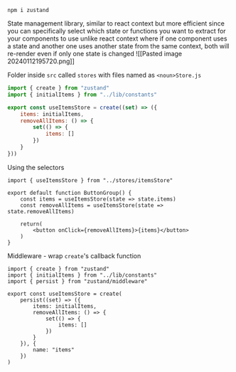 `npm i zustand`

State management library, similar to react context but more efficient since you can specifically select which state or functions you want to extract for your components to use unlike react context where if one component uses a state and another one uses another state from the same context, both will re-render even if only one state is changed 
![[Pasted image 20240112195720.png]]

Folder inside `src` called `stores` with files named as `<noun>Store.js`
```js
import { create } from "zustand"
import { initialItems } from "../lib/constants"

export const useItemsStore = create((set) => ({
	items: initialItems,
	removeAllItems: () => {
		set(() => {
			items: []
		})
	}
}))
```

Using the selectors
```tsx
import { useItemsStore } from "../stores/itemsStore"

export default function ButtonGroup() {
	const items = useItemsStore(state => state.items)
	const removeAllItems = useItemsStore(state => state.removeAllItems)

	return(
		<button onClick={removeAllItems}>{items}</button>
	)
}
```

Middleware - wrap `create`'s callback function
```tsx
import { create } from "zustand"
import { initialItems } from "../lib/constants"
import { persist } from "zustand/middleware"

export const useItemsStore = create(
	persist((set) => ({
		items: initialItems,
		removeAllItems: () => {
			set(() => {
				items: []
			})
		}
	}), {
		name: "items"
	})
)
```
